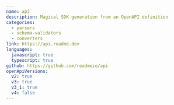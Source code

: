 ```yaml
---
name: api
description: Magical SDK generation from an OpenAPI definition
categories:
  - parsers
  - schema-validators
  - converters
link: https://api.readme.dev
languages:
  javascript: true
  typescript: true
github: https://github.com/readmeio/api
openApiVersions:
  v2: true
  v3: true
  v3_1: true
  v4: false
---
```

